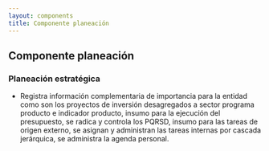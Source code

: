 ```yaml
---
layout: components
title: Componente planeación
---
```


## Componente planeación

### Planeación estratégica
- Registra información complementaria de importancia para la entidad como son los proyectos
de inversión desagregados a sector programa producto e indicador producto, insumo para la
ejecución del presupuesto, se radica y controla los PQRSD, insumo para las tareas de origen
externo, se asignan y administran las tareas internas por cascada jerárquica, se administra la
agenda personal.


